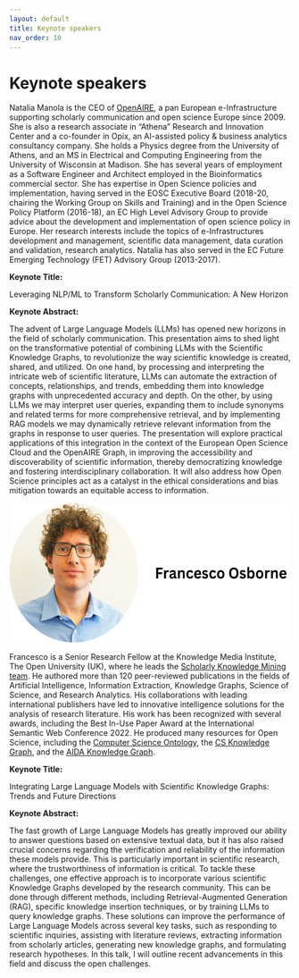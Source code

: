 ```yaml
---
layout: default
title: Keynote speakers
nav_order: 10
---
```


# Keynote speakers


Natalia Manola is the CEO of [OpenAIRE](www.openaire.eu), a pan European e-Infrastructure supporting scholarly communication and open science Europe since 2009. She is also a research associate in “Athena” Research and Innovation Center and a co-founder in Opix, an AI-assisted policy & business analytics consultancy company. She holds a Physics degree from the University of Athens, and an MS in Electrical and Computing Engineering from the University of Wisconsin at Madison. She has several years of employment as a Software Engineer and Architect employed in the Bioinformatics commercial sector. She has expertise in Open Science policies and implementation, having served in the EOSC Executive Board (2018-20, chairing the Working Group on Skills and Training) and in the Open Science Policy Platform (2016-18), an EC High Level Advisory Group to provide advice about the development and implementation of open science policy in Europe. Her research interests include the topics of e-Infrastructures development and management, scientific data management, data curation and validation, research analytics. Natalia has also served in the EC Future Emerging Technology (FET) Advisory Group (2013-2017).

**Keynote Title:**

Leveraging NLP/ML to Transform Scholarly Communication: A New Horizon

**Keynote Abstract:**

The advent of Large Language Models (LLMs) has opened new horizons in the field of scholarly communication. This presentation aims to shed light on the transformative potential of combining LLMs with the Scientific Knowledge Graphs, to revolutionize the way scientific knowledge is created, shared, and utilized. On one hand, by processing and interpreting the intricate web of scientific literature, LLMs can automate the extraction of concepts, relationships, and trends, embedding them into knowledge graphs with unprecedented accuracy and depth. On the other, by using LLMs we may interpret user queries, expanding them to include synonyms and related terms for more comprehensive retrieval, and by implementing RAG models we may dynamically retrieve relevant information from the graphs in response to user queries. The presentation will explore practical applications of this integration in the context of the European Open Science Cloud and the OpenAIRE Graph, in improving the accessibility and discoverability of scientific information, thereby democratizing knowledge and fostering interdisciplinary collaboration. It will also address how Open Science principles act as a catalyst in the ethical considerations and bias mitigation towards an equitable access to information.

<div align="left" style="margin: 0px auto;">
<img width="550" height="250" src="../francesco-heading.png" alt="francesco"/>
</div>


Francesco is a Senior Research Fellow at the Knowledge Media Institute, The Open University (UK), where he leads the [Scholarly Knowledge Mining team](http://skm.kmi.open.ac.uk). He authored more than 120 peer-reviewed publications in the fields of Artificial Intelligence, Information Extraction, Knowledge Graphs, Science of Science, and Research Analytics. His collaborations with leading international publishers have led to innovative intelligence solutions for the analysis of research literature. His work has been recognized with several awards, including the Best In-Use Paper Award at the International Semantic Web Conference 2022. He produced many resources for Open Science, including the [Computer Science Ontology](http://cso.kmi.open.ac.uk), the [CS Knowledge Graph](http://w3id.org/cskg), and the [AIDA Knowledge Graph](http://w3id.org/aida).

**Keynote Title:**

Integrating Large Language Models with Scientific Knowledge Graphs: Trends and Future Directions

**Keynote Abstract:**

The fast growth of Large Language Models has greatly improved our ability to answer questions based on extensive textual data, but it has also raised crucial concerns regarding the verification and reliability of the information these models provide. This is particularly important in scientific research, where the trustworthiness of information is critical. To tackle these challenges, one effective approach is to incorporate various scientific Knowledge Graphs developed by the research community. This can be done through different methods, including Retrieval-Augmented Generation (RAG), specific knowledge insertion techniques, or by training LLMs to query knowledge graphs. These solutions can improve the performance of Large Language Models across several key tasks, such as responding to scientific inquiries, assisting with literature reviews, extracting information from scholarly articles, generating new knowledge graphs, and formulating research hypotheses. In this talk, I will outline recent advancements in this field and discuss the open challenges. 
